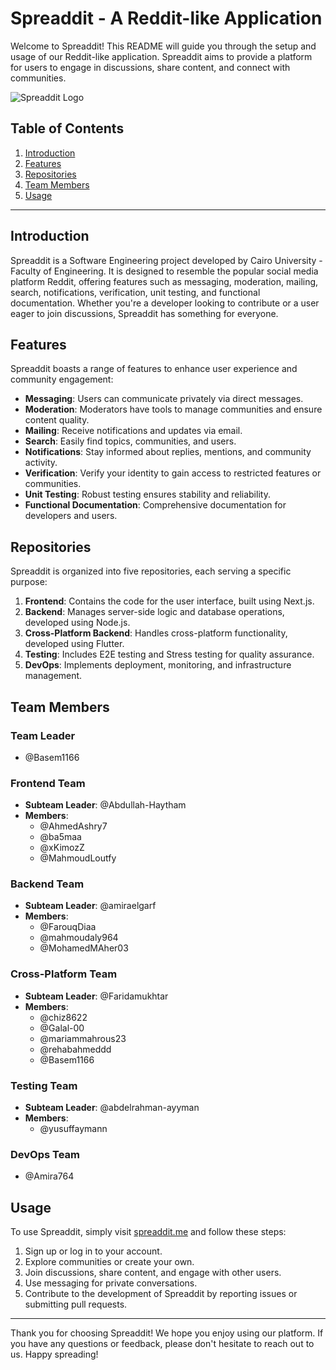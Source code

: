 # Spreaddit - A Reddit-like Application

Welcome to Spreaddit! This README will guide you through the setup and usage of our Reddit-like application. Spreaddit aims to provide a platform for users to engage in discussions, share content, and connect with communities.

![Spreaddit Logo](https://example.com/spreaddit-logo.png)

## Table of Contents
1. [Introduction](#introduction)
2. [Features](#features)
3. [Repositories](#repositories)
4. [Team Members](#team-members)
5. [Usage](#usage)

---

## Introduction

Spreaddit is a Software Engineering project developed by Cairo University - Faculty of Engineering. It is designed to resemble the popular social media platform Reddit, offering features such as messaging, moderation, mailing, search, notifications, verification, unit testing, and functional documentation. Whether you're a developer looking to contribute or a user eager to join discussions, Spreaddit has something for everyone.

## Features

Spreaddit boasts a range of features to enhance user experience and community engagement:

- **Messaging**: Users can communicate privately via direct messages.
- **Moderation**: Moderators have tools to manage communities and ensure content quality.
- **Mailing**: Receive notifications and updates via email.
- **Search**: Easily find topics, communities, and users.
- **Notifications**: Stay informed about replies, mentions, and community activity.
- **Verification**: Verify your identity to gain access to restricted features or communities.
- **Unit Testing**: Robust testing ensures stability and reliability.
- **Functional Documentation**: Comprehensive documentation for developers and users.

## Repositories

Spreaddit is organized into five repositories, each serving a specific purpose:

1. **Frontend**: Contains the code for the user interface, built using Next.js.
2. **Backend**: Manages server-side logic and database operations, developed using Node.js.
3. **Cross-Platform Backend**: Handles cross-platform functionality, developed using Flutter.
4. **Testing**: Includes E2E testing and Stress testing for quality assurance.
5. **DevOps**: Implements deployment, monitoring, and infrastructure management.


## Team Members

### Team Leader
- @Basem1166

### Frontend Team

- **Subteam Leader**: @Abdullah-Haytham
- **Members**:
  - @AhmedAshry7
  - @ba5maa
  - @xKimozZ
  - @MahmoudLoutfy

### Backend Team

- **Subteam Leader**: @amiraelgarf
- **Members**:
  - @FarouqDiaa
  - @mahmoudaly964
  - @MohamedMAher03

### Cross-Platform Team

- **Subteam Leader**: @Faridamukhtar
- **Members**:
  - @chiz8622
  - @Galal-00
  - @mariammahrous23
  - @rehabahmeddd
  - @Basem1166

### Testing Team

- **Subteam Leader**: @abdelrahman-ayyman
- **Members**:
  - @yusuffaymann

### DevOps Team

- @Amira764

## Usage

To use Spreaddit, simply visit [spreaddit.me](https://spreaddit.me) and follow these steps:

1. Sign up or log in to your account.
2. Explore communities or create your own.
3. Join discussions, share content, and engage with other users.
4. Use messaging for private conversations.
5. Contribute to the development of Spreaddit by reporting issues or submitting pull requests.

---

Thank you for choosing Spreaddit! We hope you enjoy using our platform. If you have any questions or feedback, please don't hesitate to reach out to us. Happy spreading!
